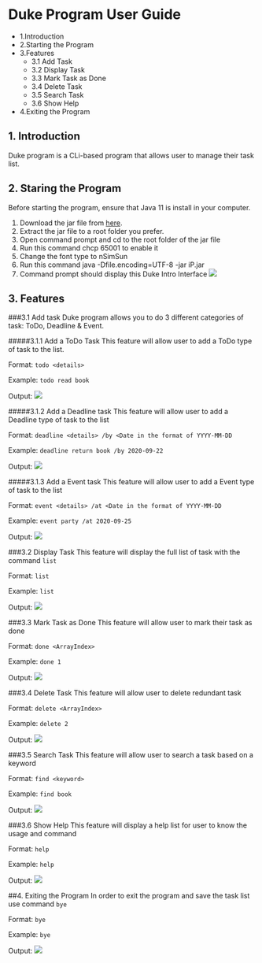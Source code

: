 # Duke Program User Guide
* 1.Introduction
* 2.Starting the Program
* 3.Features
    * 3.1 Add Task
    * 3.2 Display Task
    * 3.3 Mark Task as Done
    * 3.4 Delete Task
    * 3.5 Search Task
    * 3.6 Show Help
* 4.Exiting the Program

## 1. Introduction
Duke program is a CLi-based program that allows user to manage their task list.

## 2. Staring the Program
Before starting the program, ensure that Java 11 is install in your computer.

1. Download the jar file from [here](https://github.com/dixoncwc/ip/releases/tag/A-Jar).
2. Extract the jar file to a root folder you prefer.
3. Open command prompt and cd to the root folder of the jar file
4. Run this command chcp 65001 to enable it 
5. Change the font type to nSimSun
6. Run this command java -Dfile.encoding=UTF-8 -jar iP.jar
7. Command prompt should display this Duke Intro Interface 
![](Duke%20start%20up.png)

## 3. Features
###3.1 Add task
Duke program allows you to do 3 different categories of task: ToDo, Deadline & Event.

#####3.1.1 Add a ToDo Task
This feature will allow user to add a ToDo type of task to the list.

Format: `todo <details>`

Example: `todo read book`

Output:
![](todo.png) 

#####3.1.2 Add a Deadline task
This feature will allow user to add a Deadline type of task to the list

Format: `deadline <details> /by <Date in the format of YYYY-MM-DD`

Example: `deadline return book /by 2020-09-22`

Output:
![](deadline.png)

#####3.1.3 Add a Event task
This feature will allow user to add a Event type of task to the list

Format: `event <details> /at <Date in the format of YYYY-MM-DD`

Example: `event party /at 2020-09-25`

Output:
![](event.png)

###3.2 Display Task
This feature will display the full list of task with the command `list`

Format: `list`

Example: `list`

Output:
![](list.png)

###3.3 Mark Task as Done
This feature will allow user to mark their task as done

Format: `done <ArrayIndex>`

Example: `done 1`

Output: 
![](done.png)

###3.4 Delete Task
This feature will allow user to delete redundant task

Format: `delete <ArrayIndex>`

Example: `delete 2`

Output: 
![](delete.png)

###3.5 Search Task
This feature will allow user to search a task based on a keyword

Format: `find <keyword>`

Example: `find book`

Output:
![](search.png)

###3.6 Show Help
This feature will display a help list for user to know the usage and command

Format: `help`

Example: `help`

Output:
![](help.png)

##4. Exiting the Program
In order to exit the program and save the task list use command `bye`

Format: `bye`

Example: `bye`

Output:
![](bye.png)

